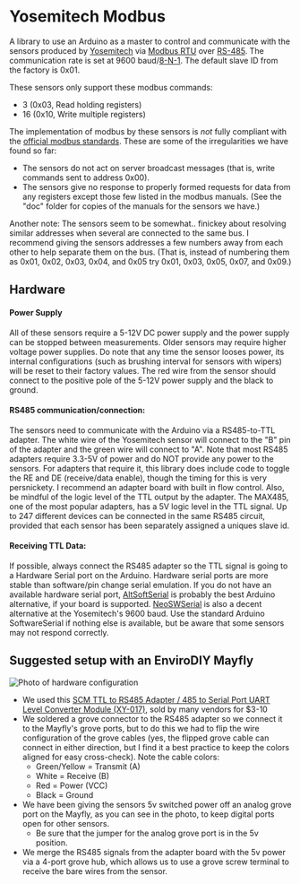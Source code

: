 # Yosemitech Modbus

A library to use an Arduino as a master to control and communicate with the sensors produced by [Yosemitech](http://www.yosemitech.com/en/) via [Modbus RTU](https://en.wikipedia.org/wiki/Modbus) over [RS-485](https://en.wikipedia.org/wiki/RS-485).  The communication rate is set at 9600 baud/[8-N-1](https://en.wikipedia.org/wiki/8-N-1).  The default slave ID from the factory is 0x01.

These sensors only support these modbus commands:
* 3 (0x03, Read holding registers)
* 16 (0x10, Write multiple registers)

The implementation of modbus by these sensors is _not_ fully compliant with the [official modbus standards](http://modbus.org/specs.php).  These are some of the irregularities we have found so far:
* The sensors do not act on server broadcast messages (that is, write commands sent to address 0x00).
* The sensors give no response to properly formed requests for data from any registers except those few listed in the modbus manuals.  (See the "doc" folder for copies of the manuals for the sensors we have.)

Another note:  The sensors seem to be somewhat.. finickey about resolving similar addresses when several are connected to the same bus.  I recommend giving the sensors addresses a few numbers away from each other to help separate them on the bus.  (That is, instead of numbering them as 0x01, 0x02, 0x03, 0x04, and 0x05 try 0x01, 0x03, 0x05, 0x07, and 0x09.)

## Hardware

#### Power Supply
All of these sensors require a 5-12V DC power supply and the power supply can be stopped between measurements. Older sensors may require higher voltage power supplies.  Do note that any time the sensor looses power, its internal configurations (such as brushing interval for sensors with wipers) will be reset to their factory values.  The red wire from the sensor should connect to the positive pole of the 5-12V power supply and the black to ground.

#### RS485 communication/connection:
The sensors need to communicate with the Arduino via a RS485-to-TTL adapter.  The white wire of the Yosemitech sensor will connect to the "B" pin of the adapter and the green wire will connect to "A".  Note that most RS485 adapters require 3.3-5V of power and do NOT provide any power to the sensors.  For adapters that require it, this library does include code to toggle the RE and DE (receive/data enable), though the timing for this is very persnickety.  I recommend an adapter board with built in flow control.  Also, be mindful of the logic level of the TTL output by the adapter.  The MAX485, one of the most popular adapters, has a 5V logic level in the TTL signal.  Up to 247 different devices can be connected in the same RS485 circuit, provided that each sensor has been separately assigned a uniques slave id.

#### Receiving TTL Data:
If possible, always connect the RS485 adapter so the TTL signal is going to a Hardware Serial port on the Arduino.  Hardware serial ports are more stable than software/pin change serial emulation.  If you do not have an available hardware serial port, [AltSoftSerial](https://github.com/PaulStoffregen/AltSoftSerial) is probably the best Arduino alternative, if your board is supported.  [NeoSWSerial](https://github.com/SlashDevin/NeoSWSerial) is also a decent alternative at the Yosemitech's 9600 baud.  Use the standard Arduino SoftwareSerial if nothing else is available, but be aware that some sensors may not respond correctly.


## Suggested setup with an EnviroDIY Mayfly

![Photo of hardware configuration](https://github.com/EnviroDIY/YosemitechModbus/blob/yosemitech/doc/HardwareConfigPhoto.jpg)

- We used this [SCM TTL to RS485 Adapter / 485 to Serial Port UART Level Converter Module (XY-017)](https://www.amazon.com/gp/product/B01J9C7JNA), sold by many vendors for $3-10
- We soldered a grove connector to the RS485 adapter so we connect it to the Mayfly's grove ports, but to do this we had to flip the wire configuration of the grove cables (yes, the flipped grove cable can connect in either direction, but I find it a best practice to keep the colors aligned for easy cross-check).
Note the cable colors:
    - Green/Yellow = Transmit (A)
    - White = Receive (B)
    - Red = Power (VCC)
    - Black = Ground
- We have been giving the sensors 5v switched power off an analog grove port on the Mayfly, as you can see in the photo, to keep digital ports open for other sensors.
    - Be sure that the jumper for the analog grove port is in the 5v position.
- We merge the RS485 signals from the adapter board with the 5v power via a 4-port grove hub, which allows us to use a grove screw terminal to receive the bare wires from the sensor.
